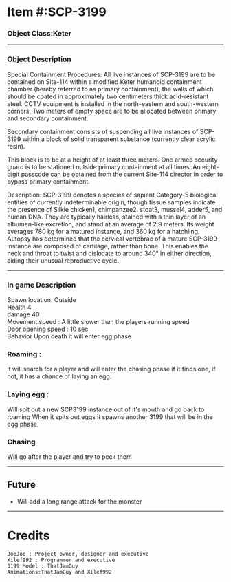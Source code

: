 # Item #:SCP-3199
### Object Class:Keter

---
### Object Description
Special Containment Procedures: All live instances of SCP-3199 are to be contained on Site-114 within a modified Keter humanoid containment chamber (hereby referred to as primary containment), the walls of which should be coated in approximately two centimeters thick acid-resistant steel. CCTV equipment is installed in the north-eastern and south-western corners. Two meters of empty space are to be allocated between primary and secondary containment.

Secondary containment consists of suspending all live instances of SCP-3199 within a block of solid transparent substance (currently clear acrylic resin).

This block is to be at a height of at least three meters. One armed security guard is to be stationed outside primary containment at all times. An eight-digit passcode can be obtained from the current Site-114 director in order to bypass primary containment.

Description: SCP-3199 denotes a species of sapient Category-5 biological entities of currently indeterminable origin, though tissue samples indicate the presence of Silkie chicken1, chimpanzee2, stoat3, mussel4, adder5, and human DNA. They are typically hairless, stained with a thin layer of an albumen-like excretion, and stand at an average of 2.9 meters. Its weight averages 780 kg for a matured instance, and 360 kg for a hatchling. Autopsy has determined that the cervical vertebrae of a mature SCP-3199 instance are composed of cartilage, rather than bone. This enables the neck and throat to twist and dislocate to around 340° in either direction, aiding their unusual reproductive cycle.

---
### In game Description
Spawn location:
Outside<br>
Health
4<br>
damage
40<br>
Movement speed : 
A little slower than the players running speed<br>
Door opening speed : 
10 sec<br>
Behavior
Upon death it will enter egg phase

### Roaming :
it will search for a player and will enter the chasing phase if it finds one, if not, it has a chance of laying an egg.
### Laying egg :
Will spit out a new SCP3199 instance out of it's mouth and go back to roaming
When it spits out eggs it spawns another 3199 that will be in the egg phase.
### Chasing
Will go after the player and try to peck them



---
## Future 
- Will add a long range attack for the monster
---
# Credits
```
JoeJoe : Project owner, designer and executive
Xilef992 : Programmer and executive
3199 Model : ThatJamGuy
Animations:ThatJamGuy and Xilef992
```